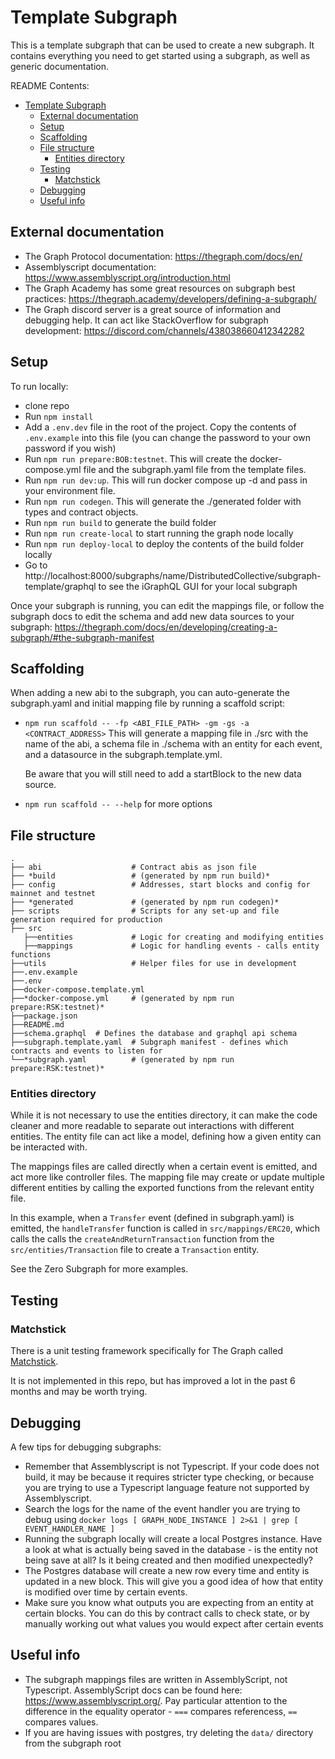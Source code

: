 # Template Subgraph

This is a template subgraph that can be used to create a new subgraph. It contains everything you need to get started using a subgraph, as well as generic documentation.

README Contents:
- [Template Subgraph](#template-subgraph)
  - [External documentation](#external-documentation)
  - [Setup](#setup)
  - [Scaffolding](#scaffolding)
  - [File structure](#file-structure)
    - [Entities directory](#entities-directory)
  - [Testing](#testing)
    - [Matchstick](#matchstick)
  - [Debugging](#debugging)
  - [Useful info](#useful-info)


## External documentation

- The Graph Protocol documentation: https://thegraph.com/docs/en/
- Assemblyscript documentation: https://www.assemblyscript.org/introduction.html
- The Graph Academy has some great resources on subgraph best practices: https://thegraph.academy/developers/defining-a-subgraph/
- The Graph discord server is a great source of information and debugging help. It can act like StackOverflow for subgraph development: https://discord.com/channels/438038660412342282

## Setup

To run locally:

- clone repo
- Run `npm install`
- Add a `.env.dev` file in the root of the project. Copy the contents of `.env.example` into this file (you can change the password to your own password if you wish)
- Run `npm run prepare:BOB:testnet`. This will create the docker-compose.yml file and the subgraph.yaml file from the template files.
- Run `npm run dev:up`. This will run docker compose up -d and pass in your environment file.
- Run `npm run codegen`. This will generate the ./generated folder with types and contract objects.
- Run `npm run build` to generate the build folder
- Run `npm run create-local` to start running the graph node locally
- Run `npm run deploy-local` to deploy the contents of the build folder locally
- Go to http://localhost:8000/subgraphs/name/DistributedCollective/subgraph-template/graphql to see the iGraphQL GUI for your local subgraph

Once your subgraph is running, you can edit the mappings file, or follow the subgraph docs to edit the schema and add new data sources to your subgraph: https://thegraph.com/docs/en/developing/creating-a-subgraph/#the-subgraph-manifest 

## Scaffolding

When adding a new abi to the subgraph, you can auto-generate the subgraph.yaml and initial mapping file by running a scaffold script:

- `npm run scaffold -- -fp <ABI_FILE_PATH> -gm -gs -a <CONTRACT_ADDRESS>`
  This will generate a mapping file in ./src with the name of the abi, a schema file in ./schema with an entity for each event, and a datasource in the subgraph.template.yml.

  Be aware that you will still need to add a startBlock to the new data source.

- `npm run scaffold -- --help` for more options

## File structure

    .
    ├── abi                    # Contract abis as json file
    ├── *build                 # (generated by npm run build)*
    ├── config                 # Addresses, start blocks and config for mainnet and testnet
    ├── *generated             # (generated by npm run codegen)*
    ├── scripts                # Scripts for any set-up and file generation required for production
    ├── src            
       ├──entities             # Logic for creating and modifying entities
       ├──mappings             # Logic for handling events - calls entity functions
    ├──utils                   # Helper files for use in development
    ├──.env.example
    ├──.env
    ├──docker-compose.template.yml
    ├──*docker-compose.yml     # (generated by npm run prepare:RSK:testnet)*
    ├──package.json
    ├──README.md
    ├──schema.graphql  # Defines the database and graphql api schema
    ├──subgraph.template.yaml  # Subgraph manifest - defines which contracts and events to listen for
    └──*subgraph.yaml          # (generated by npm run prepare:RSK:testnet)*

### Entities directory

While it is not necessary to use the entities directory, it can make the code cleaner and more readable to separate out interactions with different entities. The entity file can act like a model, defining how a given entity can be interacted with.

The mappings files are called directly when a certain event is emitted, and act more like controller files. The mapping file may create or update multiple different entities by calling the exported functions from the relevant entity file.

In this example, when a `Transfer` event (defined in subgraph.yaml) is emitted, the `handleTransfer` function is called in `src/mappings/ERC20`, which calls the calls the `createAndReturnTransaction` function from the `src/entities/Transaction` file to create a `Transaction` entity.

See the Zero Subgraph for more examples.

## Testing

### Matchstick

There is a unit testing framework specifically for The Graph called [Matchstick](https://limechain.tech/blog/matchstick-what-it-is-and-how-to-use-it/).

It is not implemented in this repo, but has improved a lot in the past 6 months and may be worth trying.

## Debugging

A few tips for debugging subgraphs:

* Remember that Assemblyscript is not Typescript. If your code does not build, it may be because it requires stricter type checking, or because you are trying to use a Typescript language feature not supported by Assemblyscript.
* Search the logs for the name of the event handler you are trying to debug using `docker logs [ GRAPH_NODE_INSTANCE ] 2>&1 | grep [ EVENT_HANDLER_NAME ]`
* Running the subgraph locally will create a local Postgres instance. Have a look at what is actually being saved in the database - is the entity not being save at all? Is it being created and then modified unexpectedly?
* The Postgres database will create a new row every time and entity is updated in a new block. This will give you a good idea of how that entity is modified over time by certain events.
* Make sure you know what outputs you are expecting from an entity at certain blocks. You can do this by contract calls to check state, or by manually working out what values you would expect after certain events

## Useful info

- The subgraph mappings files are written in AssemblyScript, not Typescript. AssemblyScript docs can be found here: https://www.assemblyscript.org/. Pay particular attention to the difference in the equality operator - `===` compares referencess, `==` compares values.
- If you are having issues with postgres, try deleting the `data/` directory from the subgraph root
